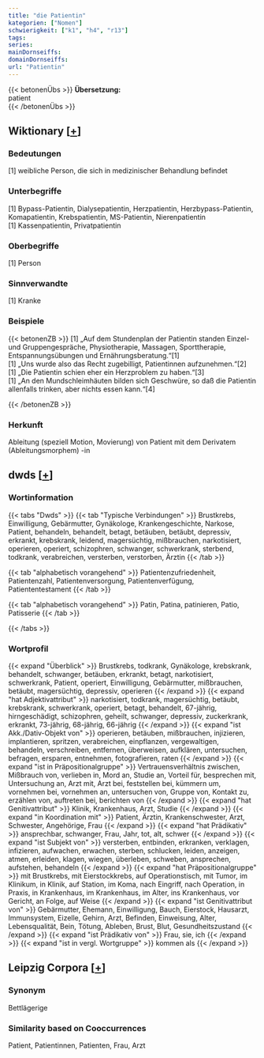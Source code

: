 ```yaml
---
title: "die Patientin"
kategorien: ["Nomen"]
schwierigkeit: ["k1", "h4", "r13"]
tags:
series:
mainDornseiffs:
domainDornseiffs:
url: "Patientin"
---
```


{{< betonenÜbs >}}
**Übersetzung:**  
patient  
{{< /betonenÜbs >}}

## Wiktionary [[+](https://de.wiktionary.org/wiki/Patientin)]

### Bedeutungen
[1] weibliche Person, die sich in medizinischer Behandlung befindet  

### Unterbegriffe
[1] Bypass-Patientin, Dialysepatientin, Herzpatientin, Herzbypass-Patientin, Komapatientin, Krebspatientin, MS-Patientin, Nierenpatientin  
[1] Kassenpatientin, Privatpatientin  

### Oberbegriffe
[1] Person  

### Sinnverwandte
[1] Kranke  

### Beispiele
{{< betonenZB >}}
[1] „Auf dem Stundenplan der Patientin standen Einzel- und Gruppengespräche, Physiotherapie, Massagen, Sporttherapie, Entspannungsübungen und Ernährungsberatung.“[1]  
[1] „Uns wurde also das Recht zugebilligt, Patientinnen aufzunehmen.“[2]  
[1] „Die Patientin schien eher ein Herzproblem zu haben.“[3]  
[1] „An den Mundschleimhäuten bilden sich Geschwüre, so daß die Patientin allenfalls trinken, aber nichts essen kann.“[4]  

{{< /betonenZB >}}
### Herkunft
Ableitung (speziell Motion, Movierung) von Patient mit dem Derivatem (Ableitungsmorphem) -in  



## dwds [[+](https://www.dwds.de/wb/Patientin)]

### Wortinformation
{{< tabs "Dwds" >}}
{{< tab "Typische Verbindungen" >}}
Brustkrebs, Einwilligung, Gebärmutter, Gynäkologe, Krankengeschichte, Narkose, Patient, behandeln, behandelt, betagt, betäuben, betäubt, depressiv, erkrankt, krebskrank, leidend, magersüchtig, mißbrauchen, narkotisiert, operieren, operiert, schizophren, schwanger, schwerkrank, sterbend, todkrank, verabreichen, versterben, verstorben, Ärztin
{{< /tab >}}

{{< tab "alphabetisch vorangehend" >}}
Patientenzufriedenheit, Patientenzahl, Patientenversorgung, Patientenverfügung, Patiententestament
{{< /tab >}}

{{< tab "alphabetisch vorangehend" >}}
Patin, Patina, patinieren, Patio, Patisserie
{{< /tab >}}

{{< /tabs >}}

### Wortprofil
{{< expand "Überblick" >}} Brustkrebs, todkrank, Gynäkologe, krebskrank, behandelt, schwanger, betäuben, erkrankt, betagt, narkotisiert, schwerkrank, Patient, operiert, Einwilligung, Gebärmutter, mißbrauchen, betäubt, magersüchtig, depressiv, operieren {{< /expand >}}
{{< expand "hat Adjektivattribut" >}} narkotisiert, todkrank, magersüchtig, betäubt, krebskrank, schwerkrank, operiert, betagt, behandelt, 67-jährig, hirngeschädigt, schizophren, geheilt, schwanger, depressiv, zuckerkrank, erkrankt, 73-jährig, 68-jährig, 66-jährig {{< /expand >}}
{{< expand "ist Akk./Dativ-Objekt von" >}} operieren, betäuben, mißbrauchen, injizieren, implantieren, spritzen, verabreichen, einpflanzen, vergewaltigen, behandeln, verschreiben, entfernen, überweisen, aufklären, untersuchen, befragen, ersparen, entnehmen, fotografieren, raten {{< /expand >}}
{{< expand "ist in Präpositionalgruppe" >}} Vertrauensverhältnis zwischen, Mißbrauch von, verlieben in, Mord an, Studie an, Vorteil für, besprechen mit, Untersuchung an, Arzt mit, Arzt bei, feststellen bei, kümmern um, vornehmen bei, vornehmen an, untersuchen von, Gruppe von, Kontakt zu, erzählen von, auftreten bei, berichten von {{< /expand >}}
{{< expand "hat Genitivattribut" >}} Klinik, Krankenhaus, Arzt, Studie {{< /expand >}}
{{< expand "in Koordination mit" >}} Patient, Ärztin, Krankenschwester, Arzt, Schwester, Angehörige, Frau {{< /expand >}}
{{< expand "hat Prädikativ" >}} ansprechbar, schwanger, Frau, Jahr, tot, alt, schwer {{< /expand >}}
{{< expand "ist Subjekt von" >}} versterben, entbinden, erkranken, verklagen, infizieren, aufwachen, erwachen, sterben, schlucken, leiden, anzeigen, atmen, erleiden, klagen, wiegen, überleben, schweben, ansprechen, aufstehen, behandeln {{< /expand >}}
{{< expand "hat Präpositionalgruppe" >}} mit Brustkrebs, mit Eierstockkrebs, auf Operationstisch, mit Tumor, im Klinikum, in Klinik, auf Station, im Koma, nach Eingriff, nach Operation, in Praxis, in Krankenhaus, im Krankenhaus, im Alter, ins Krankenhaus, vor Gericht, an Folge, auf Weise {{< /expand >}}
{{< expand "ist Genitivattribut von" >}} Gebärmutter, Ehemann, Einwilligung, Bauch, Eierstock, Hausarzt, Immunsystem, Eizelle, Gehirn, Arzt, Befinden, Einweisung, Alter, Lebensqualität, Bein, Tötung, Ableben, Brust, Blut, Gesundheitszustand {{< /expand >}}
{{< expand "ist Prädikativ von" >}} Frau, sie, ich {{< /expand >}}
{{< expand "ist in vergl. Wortgruppe" >}} kommen als {{< /expand >}}

## Leipzig Corpora [[+](https://corpora.uni-leipzig.de/en/res?word=Patientin&corpusId=deu_newscrawl-public_2018)]


### Synonym
Bettlägerige


### Similarity based on Cooccurrences
Patient, Patientinnen, Patienten, Frau, Arzt

